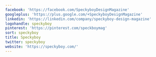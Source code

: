```yaml
---
facebook: 'https://facebook.com/SpeckyboyDesignMagazine'
googleplus: 'https://plus.google.com/+SpeckyboyDesignMagazine'
linkedin: 'https://linkedin.com/company/speckyboy-design-magazine'
logohandle: speckyboy
pinterest: 'https://pinterest.com/speckboymag'
sort: speckyboy
title: Speckyboy
twitter: speckyboy
website: 'https://speckyboy.com/'
---
```

